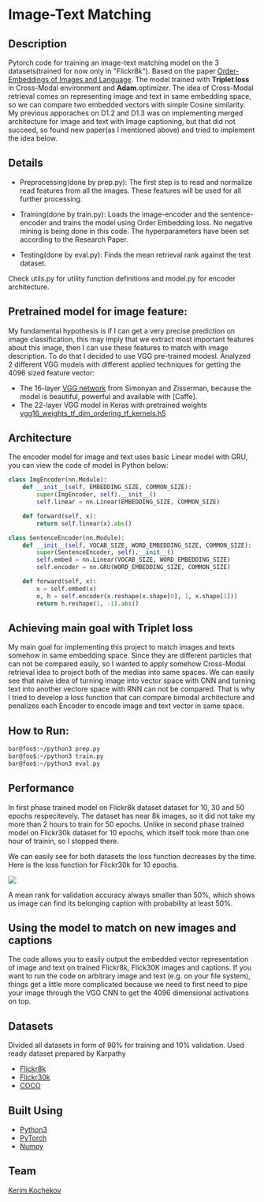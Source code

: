 # Image-Text Matching

## Description

Pytorch code for training an image-text matching model on the 3 datasets(trained for now only in "Flickr8k"). Based on the paper [Order-Embeddings of Images and Language](https://arxiv.org/pdf/1511.06361.pdf). The model trained with **Triplet loss** in Cross-Modal environment and **Adam**.optimizer. The idea of Cross-Modal retrieval comes on representing image and text in same embedding space, so we can compare two embedded vectors with simple Cosine similarity. My previous apporaches on D1.2 and D1.3 was on implementing merged architecture for image and text with Image captioning, but that did not succeed, so found new paper(as I mentioned above) and tried to implement the idea below.

## Details

* Preprocessing(done by prep.py): The first step is to read and normalize read features from all the images. These features will be used for all further processing.

* Training(done by train.py): Loads the image-encoder and the sentence-encoder and trains the model using Order Embedding loss. No negative mining is being done in this code. The hyperparameters have been set according to the Research Paper.

* Testing(done by eval.py): Finds the mean retrieval rank against the test dataset.

Check utils.py for utility function definitions and model.py for encoder architecture.

## Pretrained model for image feature:
My fundamental hypothesis is if I can get a very precise prediction on image classification, this may imply that we extract most important features about this image, then I can use these features to match with image description. To do that I decided to use VGG pre-trained modesl. Analyzed 2 different VGG models with different applied techniques for getting the 4096 sized feature vector:
* The 16-layer [VGG network](http://www.robots.ox.ac.uk/~vgg/research/very_deep/) from Simonyan and Zisserman, because the model is beautiful, powerful and available with [Caffe].
* The 22-layer VGG model in Keras with pretrained weights [vgg16_weights_tf_dim_ordering_tf_kernels.h5](https://github.com/fchollet/deep-learning-models/releases/download/v0.1/vgg16_weights_tf_dim_ordering_tf_kernels.h5
)

## Architecture
The encoder model for image and text uses basic Linear model with GRU, you can view the code of model in Python below:
```python
class ImgEncoder(nn.Module):
	def __init__(self, EMBEDDING_SIZE, COMMON_SIZE):
		super(ImgEncoder, self).__init__()
		self.linear = nn.Linear(EMBEDDING_SIZE, COMMON_SIZE)

	def forward(self, x):
		return self.linear(x).abs()

class SentenceEncoder(nn.Module):
	def __init__(self, VOCAB_SIZE, WORD_EMBEDDING_SIZE, COMMON_SIZE):
		super(SentenceEncoder, self).__init__()
		self.embed = nn.Linear(VOCAB_SIZE, WORD_EMBEDDING_SIZE)
		self.encoder = nn.GRU(WORD_EMBEDDING_SIZE, COMMON_SIZE)

	def forward(self, x):
		x = self.embed(x)
		o, h = self.encoder(x.reshape(x.shape[0], 1, x.shape[1]))
		return h.reshape(1, -1).abs()
```

## Achieving main goal with Triplet loss
My main goal for implementing this project to match images and texts somehow in same embedding space. Since they are different particles that can not be compared easily, so I wanted to apply somehow Cross-Modal retrieval idea to project both of the medias into same spaces. We can easily see that naive idea of turning image into vector space with CNN and turning text into another vectore space with RNN can not be compared. That is why I tried to develop a loss function that can compare bimodal architecture and penalizes each Encoder to encode image and text vector in same space.

## How to Run:

```bash
bar@foo$:~/python3 prep.py
bar@foo$:~/python3 train.py
bar@foo$:~/python3 eval.py
```

## Performance
In first phase trained model on Flickr8k dataset dataset for 10, 30 and 50 epochs respecitevely. The dataset has near 8k images, so it did not take my more than 2 hours to train for 50 epochs. Unlike in second phase trained model on Flickr30k dataset for 10 epochs, which itself took more than one hour of trainin, so I stopped there.

We can easily see for both datasets the loss function decreases by the time. Here is the loss function for Flickr30k for 10 epochs.

![](https://github.com/KerimKochekov/PMLDL-Project-Image-Text-Matching/blob/main/loss_flickr30k.png)

A mean rank for validation accuracy always smaller than 50%, which shows us image can find its belonging caption with probability at least 50%.

## Using the model to match on new images and captions
The code allows you to easily output the embedded vector representation of image and text on trained Flickr8k, Flick30K images and captions. If you want to run the code on arbitrary image and text (e.g. on your file system), things get a little more complicated because we need to first need to pipe your image through the VGG CNN to get the 4096 dimensional activations on top.

## Datasets
Divided all datasets in form of 90% for training and 10% validation.
Used ready dataset prepared by Karpathy
* [Flickr8k](https://cs.stanford.edu/people/karpathy/deepimagesent/flickr8k.zip)
* [Flickr30k](https://cs.stanford.edu/people/karpathy/deepimagesent/flickr30k.zip)
* [COCO](https://cs.stanford.edu/people/karpathy/deepimagesent/coco.zip)

## Built Using

* [Python3](https://www.python.org)
* [PyTorch](https://pytorch.org/)
* [Numpy](https://numpy.org/)

## Team

[Kerim Kochekov](https://github.com/KerimKochekov)

